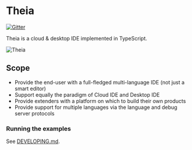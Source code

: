 # Theia
[![Gitter](https://img.shields.io/badge/chat-on%20gitter-blue.svg)](https://gitter.im/theia-ide/theia)

Theia is a cloud & desktop IDE implemented in TypeScript.

![Theia](https://cloud.githubusercontent.com/assets/372735/25758586/6939d0de-31cf-11e7-998a-e4ce997dd6b8.png)

## Scope
 - Provide the end-user with a full-fledged multi-language IDE  (not just a smart editor)
 - Support equally the paradigm of Cloud IDE and Desktop IDE
 - Provide extenders with a platform on which to build their own products
 - Provide support for multiple languages via the language and debug server protocols
 
### Running the examples

See [DEVELOPING.md](doc/DEVELOPING.md).
